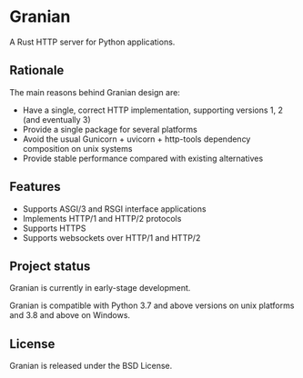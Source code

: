 # Granian

A Rust HTTP server for Python applications.

## Rationale

The main reasons behind Granian design are:

- Have a single, correct HTTP implementation, supporting versions 1, 2 (and eventually 3)
- Provide a single package for several platforms 
- Avoid the usual Gunicorn + uvicorn + http-tools dependency composition on unix systems
- Provide stable performance compared with existing alternatives

## Features

- Supports ASGI/3 and RSGI interface applications
- Implements HTTP/1 and HTTP/2 protocols
- Supports HTTPS
- Supports websockets over HTTP/1 and HTTP/2

## Project status

Granian is currently in early-stage development.

Granian is compatible with Python 3.7 and above versions on unix platforms and 3.8 and above on Windows.

## License

Granian is released under the BSD License.
